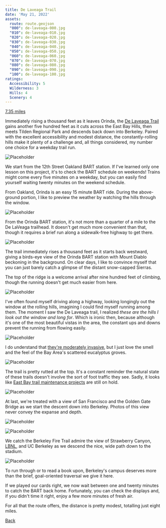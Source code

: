 ```yaml
---
title: De Laveaga Trail
date: 'May 21, 2022'
assets:
  route: route.geojson
  "000": de-laveaga-000.jpg
  "010": de-laveaga-010.jpg
  "020": de-laveaga-020.jpg
  "030": de-laveaga-030.jpg
  "040": de-laveaga-040.jpg
  "050": de-laveaga-050.jpg
  "060": de-laveaga-060.jpg
  "070": de-laveaga-070.jpg
  "080": de-laveaga-080.jpg
  "090": de-laveaga-090.jpg
  "100": de-laveaga-100.jpg
ratings:
  Accessibility: 5
  Wilderness: 3
  Hills: 4
  Scenery: 4
---
```


[7.35 miles](https://www.gaiagps.com/datasummary/track/6330342820b20aa00b80150ade4e545e/?layer=GaiaTopoRasterFeet)
<span data-route-bound-feature="1" data-route-mode="bound"></span>

Immediately rising a thousand feet as it leaves Orinda, the [De Laveaga Trail](https://www.ebmud.com/recreation/east-bay/east-bay-trails) gains another five hundred feet as it cuts across the East Bay Hills, then meets Tilden Regional Park and descends back down into Berkeley. Paired with the excellent accessibility and modest distance, the constantly-rolling hills make it plenty of a challenge and, all things considered, my number one choice for a weekday trail run.

<!--<span class="article_spacer article_spacer-1"></span>-->


![Placeholder](de-laveaga-000-md.jpg)

We start from the 12th Street Oakland BART station. If I've learned only one lesson on this project, it's to check the BART schedule on weekends! Trains might come every five minutes on a weekday, but you can easily find yourself waiting twenty minutes on the weekend schedule.

From Oakland, Orinda is an easy 15 minute BART ride. During the above-ground portion, I like to preview the weather by watching the hills through the window.
<span data-route-mode="follow" data-route-progress="0"></span>

<div class="article_spacer article_spacer-3"></div>

<span data-route-mode="follow" data-route-progress="1"></span>
![Placeholder](de-laveaga-010-md.jpg)

<span data-route-mode="follow" data-route-progress="1.04"></span>
From the Orinda BART station, it's not more than a quarter of a mile to the De LaVeaga trailhead. It doesn't get much more convenient than that, though it requires a brief run along a sidewalk-free highway to get there.
<span data-route-mode="follow" data-route-progress="1.07"></span>

<div class="article_spacer article_spacer-1"></div>

<span data-route-mode="follow" data-route-progress="1.11"></span>
![Placeholder](de-laveaga-020-md.jpg)

The trail immediately rises a thousand feet as it starts back westward, giving a birds-eye view of the Orinda BART station with Mount Diablo beckoning in the background. On clear days, I like to convince myself that you can just barely catch a glimpse of the distant snow-capped Sierras.
<span data-route-mode="follow" data-route-progress="1.11"></span>

<div class="article_spacer article_spacer-2"></div>

<span data-route-mode="follow" data-route-progress="1.265"></span>
The top of the ridge is a welcome arrival after nine hundred feet of climbing, though the running doesn't get much easier from here.
<span data-route-mode="follow" data-route-progress="1.265"></span>

<div class="article_spacer article_spacer-2"></div>

<span data-route-mode="follow" data-route-progress="1.35"></span>
![Placeholder](de-laveaga-030-md.jpg)

I've often found myself driving along a highway, looking longingly out the window at the rolling hills, imagining I could find myself running among them. The moment I saw the De Laveaga trail, I realized _these are the hills I look out the window and long for_. Which is ironic then, because although it's one of the most beautiful vistas in the area, the constant ups and downs prevent the running from flowing easily.
<span data-route-mode="follow" data-route-progress="1.35"></span>

<div class="article_spacer article_spacer-p5"></div>

<span data-route-mode="follow" data-route-progress="1.37"></span>
![Placeholder](de-laveaga-040-md.jpg)

I do understand that [they're moderately invasive](https://www.kqed.org/news/11644927/eucalyptus-how-californias-most-hated-tree-took-root-2), but I just love the smell and the feel of the Bay Area's scattered eucalyptus groves.
<span data-route-mode="follow" data-route-progress="1.37"></span>

<div class="article_spacer article_spacer-1"></div>

<span data-route-mode="follow" data-route-progress="1.425"></span>
![Placeholder](de-laveaga-050-md.jpg)

The trail is pretty rutted at the top. It's a constant reminder the natural state of these trails doesn't involve the sort of foot traffic they see. Sadly, it looks like [East Bay trail maintenance projects](https://www.ebparks.org/trail-maintenance-volunteers) are still on hold.
<span data-route-mode="follow" data-route-progress="1.425"></span>

<div class="article_spacer article_spacer-p5"></div>

<span data-route-mode="follow" data-route-progress="1.45"></span>
![Placeholder](de-laveaga-060-md.jpg)

At last, we're treated with a view of San Francisco and the Golden Gate Bridge as we start the descent down into Berkeley. Photos of this view never convey the expanse and depth.
<span data-route-mode="follow" data-route-progress="1.45"></span>

<div class="article_spacer article_spacer-2"></div>

<span data-route-mode="follow" data-route-progress="1.52"></span>
![Placeholder](de-laveaga-070-md.jpg)

![Placeholder](de-laveaga-080-md.jpg)

We catch the Berkeley Fire Trail admire the view of Strawberry Canyon, [LBNL](https://www.lbl.gov/), and UC Berkeley as we descend the nice, wide path down to the stadium.

<div class="article_spacer article_spacer-4"></div>

<span data-route-mode="follow" data-route-progress="1.95"></span>
![Placeholder](de-laveaga-090-md.jpg)

To run through or to read a book upon, Berkeley's campus deserves more than the brief, goal-oriented traversal we give it here.
<span data-route-mode="follow" data-route-progress="1.95"></span>

<div class="article_spacer article_spacer-1"></div>

<span data-route-mode="follow" data-route-progress="2"></span>
If we played our cards right, we now wait between one and twenty minutes to catch the BART back home. Fortunately, you can check the displays and, if you didn't time it right, enjoy a few more minutes of fresh air.
<span data-route-mode="follow" data-route-progress="2"></span>

<div class="article_spacer article_spacer-4"></div>

<span data-route-mode="follow" data-route-progress="3"></span>
For all that the route offers, the distance is pretty modest, totalling just eight miles.




[Back]()

